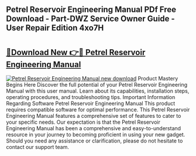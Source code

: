 ## Petrel Reservoir Engineering Manual PDf Free Download - Part-DWZ Service Owner Guide - User Repair Edition 4xo7H

# <h2><a href="http://cf2910.oget.top/?id=Petrel+Reservoir+Engineering+Manual">🔗Download New 👉🔴 Petrel Reservoir Engineering Manual</a></h2>

[![Petrel Reservoir Engineering Manual new download](https://i.imgur.com/5g1atiW.png)](http://cf2910.oget.top/?id=Petrel+Reservoir+Engineering+Manual)
Product Mastery Begins Here Discover the full potential of your Petrel Reservoir Engineering Manual with this user manual. Learn about its capabilities, installation steps, operating procedures, and troubleshooting tips. Important Information Regarding Software Petrel Reservoir Engineering Manual This product requires compatible software for optimal performance. This Petrel Reservoir Engineering Manual features a comprehensive set of features to cater to your specific needs. Our expectation is that the Petrel Reservoir Engineering Manual has been a comprehensive and easy-to-understand resource in your journey to becoming proficient in using your new gadget. Should you need any assistance or clarification, please do not hesitate to contact our support team.
